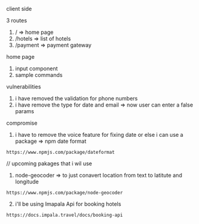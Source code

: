 client side 

3 routes 
1) /  => home page 
2) /hotels => list of hotels 
3) /payment => payment gateway

home page 
1) input component
2) sample commands 

vulnerabilities
1) i have removed the validation for phone numbers 
2) i have remove the type for date and email => now user can enter a false params

compromise 
1) i have to remove the voice feature for fixing date 
or else i can use a package => npm date format
```
https://www.npmjs.com/package/dateformat
```

// upcoming pakages that i wil use 

1) node-geocoder => to just conavert location from text to latitute and longitude
```
https://www.npmjs.com/package/node-geocoder
```

2) i'll be using Imapala Api for booking hotels 
```
https://docs.impala.travel/docs/booking-api
```
